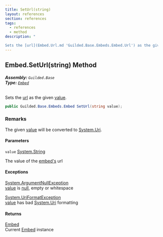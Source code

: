 ```yaml
---
title: SetUrl(string)
layout: references
section: references
tags:
  - references
  - method
description: "

Sets the [url](Embed.Url.md 'Guilded.Base.Embeds.Embed.Url') as the given [value](Embed.SetUrl(string).md#Guilded.Base.Embeds.Embed.SetUrl(string).value 'Guilded.Base.Embeds.Embed.SetUrl(string).value')."
---
```


## Embed.SetUrl(string) Method
###### **Assembly:** `Guilded.Base`<br/>**Type:** [`Embed`](Embed.md 'Guilded.Base.Embeds.Embed')

Sets the [url](Embed.Url.md 'Guilded.Base.Embeds.Embed.Url') as the given [value](Embed.SetUrl(string).md#Guilded.Base.Embeds.Embed.SetUrl(string).value 'Guilded.Base.Embeds.Embed.SetUrl(string).value').

```csharp
public Guilded.Base.Embeds.Embed SetUrl(string value);
```

### Remarks
  
The given [value](Embed.SetUrl(string).md#Guilded.Base.Embeds.Embed.SetUrl(string).value 'Guilded.Base.Embeds.Embed.SetUrl(string).value') will be converted to [System.Uri](https://docs.microsoft.com/en-us/dotnet/api/System.Uri 'System.Uri').
#### Parameters

<a name='Guilded.Base.Embeds.Embed.SetUrl(string).value'></a>

`value` [System.String](https://docs.microsoft.com/en-us/dotnet/api/System.String 'System.String')

The value of the [embed's](Embed.md 'Guilded.Base.Embeds.Embed') url

#### Exceptions

[System.ArgumentNullException](https://docs.microsoft.com/en-us/dotnet/api/System.ArgumentNullException 'System.ArgumentNullException')  
[value](Embed.SetUrl(string).md#Guilded.Base.Embeds.Embed.SetUrl(string).value 'Guilded.Base.Embeds.Embed.SetUrl(string).value') is [null](https://docs.microsoft.com/en-us/dotnet/csharp/language-reference/keywords/null 'https://docs.microsoft.com/en-us/dotnet/csharp/language-reference/keywords/null'), empty or whitespace

[System.UriFormatException](https://docs.microsoft.com/en-us/dotnet/api/System.UriFormatException 'System.UriFormatException')  
[value](Embed.SetUrl(string).md#Guilded.Base.Embeds.Embed.SetUrl(string).value 'Guilded.Base.Embeds.Embed.SetUrl(string).value') has bad [System.Uri](https://docs.microsoft.com/en-us/dotnet/api/System.Uri 'System.Uri') formatting

#### Returns
[Embed](Embed.md 'Guilded.Base.Embeds.Embed')  
Current [Embed](Embed.md 'Guilded.Base.Embeds.Embed') instance